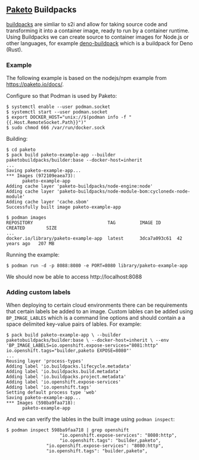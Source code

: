 ## [Paketo](https://paketo.io/) Buildpacks
[buildpacks](https://buildpacks.io/) are simliar to s2i and allow for taking
source code and transforming it into a container image, ready to run by
a container runtime. Using Buildpacks we can create source to container images
for Node.js or other languages, for example
[deno-buildpack](https://github.com/danbev/deno-buildpack) which is a buildpack
for Deno (Rust). 

### Example
The following example is based on the nodejs/npm example from
https://paketo.io/docs/.

Configure so that Podman is used by Paketo:
```console
$ systemctl enable --user podman.socket
$ systemctl start --user podman.socket
$ export DOCKER_HOST="unix://$(podman info -f "{{.Host.RemoteSocket.Path}}")"
$ sudo chmod 666 /var/run/docker.sock
```

Building:
```console
$ cd paketo
$ pack build paketo-example-app --builder paketobuildpacks/builder:base --docker-host=inherit
...
Saving paketo-example-app...
*** Images (972109eaea73):
      paketo-example-app
Adding cache layer 'paketo-buildpacks/node-engine:node'
Adding cache layer 'paketo-buildpacks/node-module-bom:cyclonedx-node-module'
Adding cache layer 'cache.sbom'
Successfully built image paketo-example-app
```
```console
$ podman images
REPOSITORY                            TAG         IMAGE ID      CREATED        SIZE
...
docker.io/library/paketo-example-app  latest      3dca7a093c61  42 years ago   207 MB
```

Running the example:
```console
$ podman run -d -p 8088:8080 -e PORT=8080 library/paketo-example-app
```
We should now be able to access http://localhost:8088


### Adding custom labels
When deploying to certain cloud environments there can be requirements that
certain labels be added to an image. Custom lables can be added using
`BP_IMAGE_LABLES` which is a command line options and should contain a a space
delimited key-value pairs of lables. For example:
```console
$ pack build paketo-example-app \ --builder paketobuildpacks/builder:base \ --docker-host=inherit \ --env 'BP_IMAGE_LABELS=io.openshift.expose-services="8081:http" io.openshift.tags="builder,paketo EXPOSE=8080"'
...
Reusing layer 'process-types'
Adding label 'io.buildpacks.lifecycle.metadata'
Adding label 'io.buildpacks.build.metadata'
Adding label 'io.buildpacks.project.metadata'
Adding label 'io.openshift.expose-services'
Adding label 'io.openshift.tags'
Setting default process type 'web'
Saving paketo-example-app...
*** Images (598ba9faa718):
      paketo-example-app
```
And we can verify the lables in the built image using `podman inspect`:
```console
$ podman inspect 598ba9faa718 | grep openshift
                    "io.openshift.expose-services": "8080:http",
                    "io.openshift.tags": "builder,paketo",
               "io.openshift.expose-services": "8080:http",
               "io.openshift.tags": "builder,paketo",
```
